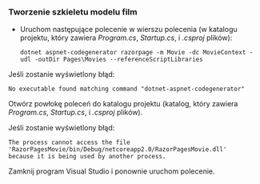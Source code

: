 <a name="scaffold"></a>
### <a name="scaffold-the-movie-model"></a>Tworzenie szkieletu modelu film

* Uruchom następujące polecenie w wierszu polecenia (w katalogu projektu, który zawiera *Program.cs*, *Startup.cs*, i *.csproj* plików):

  ```console
  dotnet aspnet-codegenerator razorpage -m Movie -dc MovieContext -udl -outDir Pages\Movies --referenceScriptLibraries
  ```

Jeśli zostanie wyświetlony błąd:
  ```
No executable found matching command "dotnet-aspnet-codegenerator"
  ```

Otwórz powłokę poleceń do katalogu projektu (katalog, który zawiera *Program.cs*, *Startup.cs*, i *.csproj* plików).

Jeśli zostanie wyświetlony błąd:
  ```
  The process cannot access the file 
 'RazorPagesMovie/bin/Debug/netcoreapp2.0/RazorPagesMovie.dll' 
  because it is being used by another process.
  ```

Zamknij program Visual Studio i ponownie uruchom polecenie.
